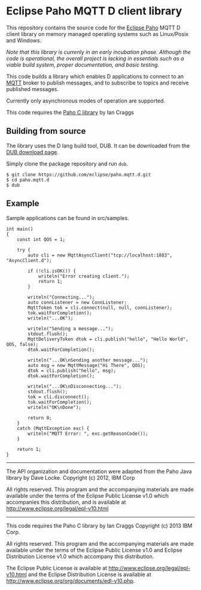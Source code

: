 # Eclipse Paho MQTT D client library

This repository contains the source code for the [Eclipse Paho](http://eclipse.org/paho) MQTT D client library on memory managed operating systems such as Linux/Posix and Windows.

*Note that this library is currenly in an early incubation phase. Although the code is operational, the overall project is lacking in essentials such as a viable build system, proper documentation, and basic testing.*

This code builds a library which enables D applications to connect to an [MQTT](http://mqtt.org) broker to publish messages, and to subscribe to topics and receive published messages.

Currently only asynchronous modes of operation are supported.

This code requires the [Paho C library](https://github.com/eclipse/paho.mqtt.c) by Ian Craggs

## Building from source

The library uses the D lang build tool, DUB. It can be downloaded from the [DUB download page](https://code.dlang.org/download).

Simply clone the package repository and run `dub`.

```
$ git clone https://github.com/eclipse/paho.mqtt.d.git
$ cd paho.mqtt.d
$ dub
```

## Example

Sample applications can be found in src/samples.

```
int main()
{
	const int QOS = 1;

	try {
		auto cli = new MqttAsyncClient("tcp://localhost:1883", "AsyncClient.d");

		if (!cli.isOK()) {
			writeln("Error creating client.");
			return 1;
		}

		writeln("Connecting...");
		auto connListener = new ConnListener;
		MqttToken tok = cli.connect(null, null, connListener);
		tok.waitForCompletion();
		writeln("...OK");

		writeln("Sending a message...");
		stdout.flush();
		MqttDeliveryToken dtok = cli.publish("hello", "Hello World", QOS, false);
		dtok.waitForCompletion();

		writeln("...OK\nSending another message...");
		auto msg = new MqttMessage("Hi There", QOS);
		dtok = cli.publish("hello", msg);
		dtok.waitForCompletion();

		writeln("...OK\nDisconnecting...");
		stdout.flush();
		tok = cli.disconnect();
		tok.waitForCompletion();
		writeln("OK\nDone");

		return 0;
	}
	catch (MqttException exc) {
		writeln("MQTT Error: ", exc.getReasonCode());
	}

	return 1;
}
```

-----------

The API organization and documentation were adapted from the Paho Java library
by Dave Locke.
Copyright (c) 2012, IBM Corp

 All rights reserved. This program and the accompanying materials
 are made available under the terms of the Eclipse Public License v1.0
 which accompanies this distribution, and is available at
 http://www.eclipse.org/legal/epl-v10.html

-----------

This code requires the Paho C library by Ian Craggs
Copyright (c) 2013 IBM Corp.

 All rights reserved. This program and the accompanying materials
 are made available under the terms of the Eclipse Public License v1.0
 and Eclipse Distribution License v1.0 which accompany this distribution. 

 The Eclipse Public License is available at 
    http://www.eclipse.org/legal/epl-v10.html
 and the Eclipse Distribution License is available at 
   http://www.eclipse.org/org/documents/edl-v10.php.

